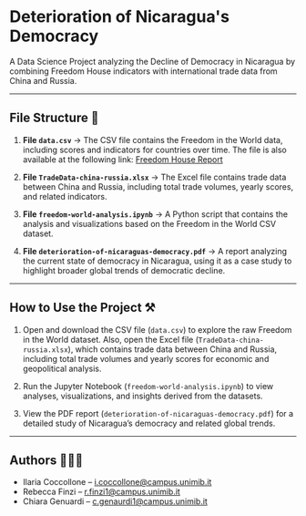# Deterioration of Nicaragua's Democracy

A Data Science Project analyzing the Decline of Democracy in Nicaragua by combining Freedom House indicators with international trade data from China and Russia.

---

## File Structure 📁

1. **File `data.csv`** → The CSV file contains the Freedom in the World data, including scores and indicators for countries over time. The file is also available at the following link: [Freedom House Report](https://freedomhouse.org/report/freedom-world)

2. **File `TradeData-china-russia.xlsx`** → The Excel file contains trade data between China and Russia, including total trade volumes, yearly scores, and related indicators.

3. **File `freedom-world-analysis.ipynb`** → A Python script that contains the analysis and visualizations based on the Freedom in the World CSV dataset.

4. **File `deterioration-of-nicaraguas-democracy.pdf`** → A report analyzing the current state of democracy in Nicaragua, using it as a case study to highlight broader global trends of democratic decline.

---

## How to Use the Project ⚒️

1. Open and download the CSV file (`data.csv`) to explore the raw Freedom in the World dataset. Also, open the Excel file (`TradeData-china-russia.xlsx`), which contains trade data between China and Russia, including total trade volumes and yearly scores for economic and geopolitical analysis.

2. Run the Jupyter Notebook (`freedom-world-analysis.ipynb`) to view analyses, visualizations, and insights derived from the datasets.

3. View the PDF report (`deterioration-of-nicaraguas-democracy.pdf`) for a detailed study of Nicaragua’s democracy and related global trends.

---

## Authors 👩🏻‍💻

- Ilaria Coccollone – [i.coccollone@campus.unimib.it](mailto:i.coccollone@campus.unimib.it)  
- Rebecca Finzi – [r.finzi1@campus.unimib.it](mailto:r.finzi1@campus.unimib.it)  
- Chiara Genuardi – [c.genaurdi1@campus.unimib.it](mailto:c.genaurdi1@campus.unimib.it)
